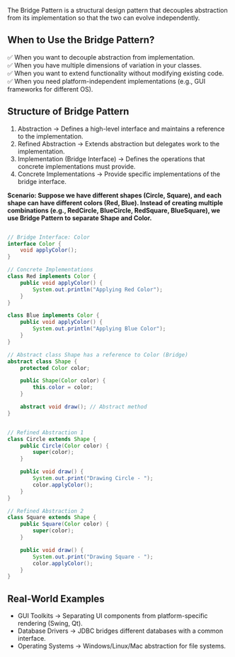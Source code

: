 The Bridge Pattern is a structural design pattern that decouples abstraction from its implementation so that the two can evolve independently.

## When to Use the Bridge Pattern?

✅ When you want to decouple abstraction from implementation. </br>
✅ When you have multiple dimensions of variation in your classes. </br>
✅ When you want to extend functionality without modifying existing code. </br>
✅ When you need platform-independent implementations (e.g., GUI frameworks for different OS). </br>

## Structure of Bridge Pattern
1.	Abstraction → Defines a high-level interface and maintains a reference to the implementation.
2.	Refined Abstraction → Extends abstraction but delegates work to the implementation.
3.	Implementation (Bridge Interface) → Defines the operations that concrete implementations must provide.
4.	Concrete Implementations → Provide specific implementations of the bridge interface.

**Scenario: Suppose we have different shapes (Circle, Square), and each shape can have different colors (Red, Blue).
Instead of creating multiple combinations (e.g., RedCircle, BlueCircle, RedSquare, BlueSquare), we use Bridge Pattern to separate Shape and Color.**

```java

// Bridge Interface: Color
interface Color {
    void applyColor();
}

// Concrete Implementations
class Red implements Color {
    public void applyColor() {
        System.out.println("Applying Red Color");
    }
}

class Blue implements Color {
    public void applyColor() {
        System.out.println("Applying Blue Color");
    }
}

// Abstract class Shape has a reference to Color (Bridge)
abstract class Shape {
    protected Color color;

    public Shape(Color color) {
        this.color = color;
    }

    abstract void draw(); // Abstract method
}


// Refined Abstraction 1
class Circle extends Shape {
    public Circle(Color color) {
        super(color);
    }

    public void draw() {
        System.out.print("Drawing Circle - ");
        color.applyColor();
    }
}

// Refined Abstraction 2
class Square extends Shape {
    public Square(Color color) {
        super(color);
    }

    public void draw() {
        System.out.print("Drawing Square - ");
        color.applyColor();
    }
}
```

## Real-World Examples
 
* GUI Toolkits → Separating UI components from platform-specific rendering (Swing, Qt).
* Database Drivers → JDBC bridges different databases with a common interface.
* Operating Systems → Windows/Linux/Mac abstraction for file systems.